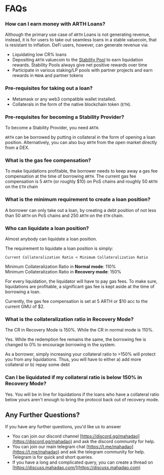 # FAQs

### How can I earn money with ARTH Loans?

Although the primary use case of `ARTH` Loans is not generating revenue, instead, it is for users to take out seamless loans in a stable valuecoin, that is resistant to inflation. DeFi users, however, can generate revenue via:

* Liquidating low CR% loans
* Depositing `ARTH` valuecoin to the [Stability Pool](../protocol/stability-pool.md) to earn liquidation rewards. Stability Pools always give net positive rewards over time
* Participate in various staking/LP pools with partner projects and earn rewards in `MAHA` and partner tokens

### Pre-requisites for taking out a loan?

* Metamask or any web3 compatible wallet installed.
* Collaterals in the form of the native blockchain token (`ETH`).

### Pre-requisites for becoming a Stability Provider?

To become a Stability Provider, you need `ARTH`.

`ARTH` can be borrowed by putting in collateral in the form of opening a loan position. Alternatively, you can also buy `ARTH` from the open market directly from a DEX.

### What is the gas fee compensation?

To make liquidations profitable, the borrower needs to keep away a gas fee compensation at the time of borrowing `ARTH`. The current gas fee compensation is 5 `ARTH` (or roughly $10) on PoS chains and roughly 50 `ARTH` on the `ETH` chain

### What is the minimum requirement to create a loan position?

A borrower can only take out a loan, by creating a debt position of not less than 50 `ARTH` on PoS chains and 250 `ARTH` on the `ETH` chain.

### Who can liquidate a loan position?&#x20;

Almost anybody can liquidate a loan position.&#x20;

The requirement to liquidate a loan position is simply:&#x20;

`Current Collateralization Ratio < Minimum Collateralization Ratio`&#x20;

Minimum Collateralization Ratio in **Normal mode**: 110% \
Minimum Collateralization Ratio in **Recovery mode**: 150%&#x20;

For every liquidation, the liquidator will have to pay gas fees. To make sure, liquidations are profitable, a significant gas fee is kept aside at the time of borrowing a loan.&#x20;

Currently, the gas fee compensation is set at 5 ARTH or $10 acc to the current GMU of $2.&#x20;

### **What is the collateralization ratio in Recovery Mode?**&#x20;

The CR in Recovery Mode is 150%. While the CR in normal mode is 110%.&#x20;

Yes. While the redemption fee remains the same, the borrowing fee is changed to 0% to encourage borrowing in the system.

As a borrower, simply increasing your collateral ratio to >150% will protect you from any liquidations. Thus, you will have to either a) add more collateral or b) repay some debt&#x20;

### Can I be liquidated if my collateral ratio is below 150% in Recovery Mode?&#x20;

Yes. You will be in line for liquidations if the loans who have a collateral ratio below yours aren't enough to bring the protocol back out of recovery mode.

## Any Further Questions?

If you have any further questions, you'd like us to answer

* You can join our discord channel [https://discord.gg/mahadao](https://discord.gg/mahadao) and ask the discord community for help.
* You can join our main telegram chat [https://t.me/mahadao](https://t.me/mahadao) and ask the telegram community for help. Telegram is for quick and short queries.
* If you have a long and complicated query, you can create a thread on [https://discuss.mahadao.com/](https://discuss.mahadao.com)
